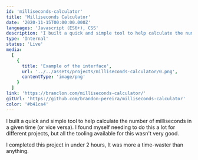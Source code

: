 ```yaml
---
id: 'milliseconds-calculator'
title: 'Milliseconds Calculator'
date: '2020-11-15T00:00:00.000Z'
languages: 'Javascript (ES6+), CSS'
description: 'I built a quick and simple tool to help calculate the number of milliseconds in a given time (or vice versa).'
type: 'Internal'
status: 'Live'
media:
  [
    {
      title: 'Example of the interface',
      url: '../../assets/projects/milliseconds-calculator/0.png',
      contentType: 'image/png'
    }
  ]
link: 'https://branclon.com/milliseconds-calculator/'
gitUrl: 'https://github.com/brandon-pereira/milliseconds-calculator'
color: '#b41ca4'
---
```


I built a quick and simple tool to help calculate the number of milliseconds in a given time (or vice versa). I found myself needing to do this a lot for different projects, but all the tooling available for this wasn't very good.

I completed this project in under 2 hours, It was more a time-waster than anything.
